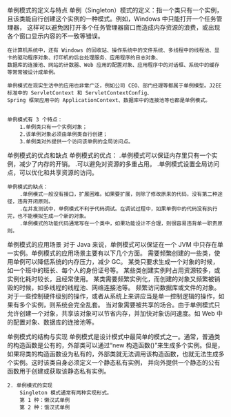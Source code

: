 单例模式的定义与特点
    单例（Singleton）模式的定义：指一个类只有一个实例，且该类能自行创建这个实例的一种模式。例如，Windows 中只能打开一个任务管理器，
    这样可以避免因打开多个任务管理器窗口而造成内存资源的浪费，或出现各个窗口显示内容的不一致等错误。

    在计算机系统中，还有 Windows 的回收站、操作系统中的文件系统、多线程中的线程池、显卡的驱动程序对象、打印机的后台处理服务、应用程序的日志对象、
    数据库的连接池、网站的计数器、Web 应用的配置对象、应用程序中的对话框、系统中的缓存等常常被设计成单例。

    单例模式在现实生活中的应用也非常广泛，例如公司 CEO、部门经理等都属于单例模型。J2EE 标准中的 ServletContext 和 ServletContextConfig、
    Spring 框架应用中的 ApplicationContext、数据库中的连接池等也都是单例模式。
    

    单例模式有 3 个特点：
        1.单例类只有一个实例对象；
        2.该单例对象必须由单例类自行创建；
        3.单例类对外提供一个访问该单例的全局访问点。

单例模式的优点和缺点
    单例模式的优点：
        .单例模式可以保证内存里只有一个实例，减少了内存的开销。
        .可以避免对资源的多重占用。
        .单例模式设置全局访问点，可以优化和共享资源的访问。

    单例模式的缺点：
        .单例模式一般没有接口，扩展困难。如果要扩展，则除了修改原来的代码，没有第二种途径，违背开闭原则。
        .在并发测试中，单例模式不利于代码调试。在调试过程中，如果单例中的代码没有执行完，也不能模拟生成一个新的对象。
        .单例模式的功能代码通常写在一个类中，如果功能设计不合理，则很容易违背单一职责原则。

单例模式的应用场景
    对于 Java 来说，单例模式可以保证在一个 JVM 中只存在单一实例。单例模式的应用场景主要有以下几个方面。
        需要频繁创建的一些类，使用单例可以降低系统的内存压力，减少 GC。
        某类只要求生成一个对象的时候，如一个班中的班长、每个人的身份证号等。
        某些类创建实例时占用资源较多，或实例化耗时较长，且经常使用。
        某类需要频繁实例化，而创建的对象又频繁被销毁的时候，如多线程的线程池、网络连接池等。
        频繁访问数据库或文件的对象。
        对于一些控制硬件级别的操作，或者从系统上来讲应当是单一控制逻辑的操作，如果有多个实例，则系统会完全乱套。
        当对象需要被共享的场合。由于单例模式只允许创建一个对象，共享该对象可以节省内存，并加快对象访问速度。如 Web 中的配置对象、数据库的连接池等。

单例模式的结构与实现
    单例模式是设计模式中最简单的模式之一。通常，普通类的构造函数是公有的，外部类可以通过“new 构造函数()”来生成多个实例。但是，
    如果将类的构造函数设为私有的，外部类就无法调用该构造函数，也就无法生成多个实例。这时该类自身必须定义一个静态私有实例，
    并向外提供一个静态的公有函数用于创建或获取该静态私有实例。

    2. 单例模式的实现
        Singleton 模式通常有两种实现形式。
        第 1 种：懒汉式单例
        第 2 种：饿汉式单例
        

    
        

    
